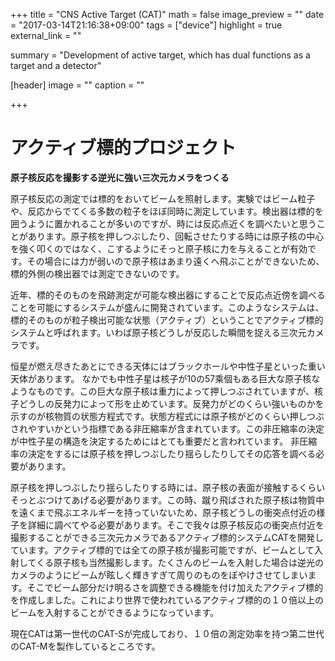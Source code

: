 +++
title = "CNS Active Target (CAT)"
math = false
image_preview = ""
date = "2017-03-14T21:16:38+09:00"
tags = ["device"]
highlight = true
external_link = ""

summary = "Development of active target, which has dual functions as a target and a detector"

[header]
 image = ""
 caption = ""

+++

# アクティブ標的プロジェクト

**原子核反応を撮影する逆光に強い三次元カメラをつくる**

原子核反応の測定では標的をおいてビームを照射します。実験ではビーム粒子や、反応からでてくる多数の粒子をほぼ同時に測定しています。検出器は標的を囲うように置かれることが多いのですが、時には反応点近くを調べたいと思うことがあります。原子核を押しつぶしたり、回転させたりする時には原子核の中心を強く叩くのではなく、こするようにそっと原子核に力を与えることが有効です。その場合には力が弱いので原子核はあまり遠くへ飛ぶことができないため、標的外側の検出器では測定できないのです。

近年、標的そのものを飛跡測定が可能な検出器にすることで反応点近傍を調べることを可能にするシステムが盛んに開発されています。このようなシステムは、標的そのものが粒子検出可能な状態（アクティブ）ということでアクティブ標的システムと呼ばれます。いわば原子核どうしが反応した瞬間を捉える三次元カメラです。

恒星が燃え尽きたあとにできる天体にはブラックホールや中性子星といった重い天体があります。 なかでも中性子星は核子が10の57乘個もある巨大な原子核なようなものです。この巨大な原子核は重力によって押しつぶされていますが、核子どうしの反発力によって形を止めています。反発力がどのくらい強いものかを示すのが核物質の状態方程式です。状態方程式には原子核がどのくらい押しつぶされやすいかという指標である非圧縮率が含まれています。この非圧縮率の決定が中性子星の構造を決定するためにはとても重要だと言われています。 非圧縮率の決定をするには原子核を押しつぶしたり揺らしたりしてその応答を調べる必要があります。

原子核を押しつぶしたり揺らしたりする時には、原子核の表面が接触するくらいそっとぶつけてあげる必要があります。この時、蹴り飛ばされた原子核は物質中を遠くまで飛ぶエネルギーを持っていないため、原子核どうしの衝突点付近の様子を詳細に調べてやる必要があります。そこで我々は原子核反応の衝突点付近を撮影することができる三次元カメラであるアクティブ標的システムCATを開発しています。アクティブ標的では全ての原子核が撮影可能ですが、ビームとして入射してくる原子核も当然撮影します。たくさんのビームを入射した場合は逆光のカメラのようにビームが眩しく輝きすぎて周りのものをぼやけさせてしまいます。そこでビーム部分だけ明るさを調整できる機能を付け加えたアクティブ標的を作成しました。これにより世界で使われているアクティブ標的の１０倍以上のビームを入射することができるようになっています。

現在CATは第一世代のCAT-Sが完成しており、１０倍の測定効率を持つ第二世代のCAT-Mを製作しているところです。

